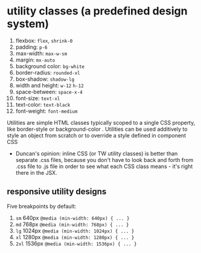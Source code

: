 # utility classes (a predefined design system)

1. flexbox: `flex`, `shrink-0`
2. padding: `p-6`
3. max-width: `max-w-sm`
4. margin: `mx-auto`
5. background color: `bg-white`
6. border-radius: `rounded-xl`
7. box-shadow: `shadow-lg`
8. width and height: `w-12` `h-12`
9. space-between: `space-x-4`
10. font-size: `text-xl`
11. text-color: `text-black`
12. font-weight: `font-medium`

Utilities are simple HTML classes typically scoped to a single CSS property, like border-style or background-color . Utilities can be used additively to style an object from scratch or to override a style defined in component CSS

- Duncan's opinion: inline CSS (or TW utility classes) is better than separate .css files, because you don't have to look back and forth from .css file to .js file in order to see what each CSS class means - it's right there in the JSX.

## responsive utility designs

Five breakpoints by default:

1. `sm` 640px `@media (min-width: 640px) { ... }`
2. `md` 768px `@media (min-width: 768px) { ... }`
3. `lg` 1024px `@media (min-width: 1024px) { ... }`
4. `xl` 1280px `@media (min-width: 1280px) { ... }`
5. `2xl` 1536px `@media (min-width: 1536px) { ... }`
